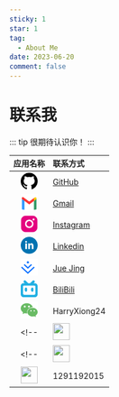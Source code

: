 ```yaml
---
sticky: 1
star: 1
tag:
  - About Me
date: 2023-06-20
comment: false
---
```


# 联系我

::: tip 很期待认识你！
:::

| 应用名称 | 联系方式 |
| :--: | :--------- |
| <img src='https://raw.githubusercontent.com/HarryXiong24/HarryXiong24.github.io/2dad74f509e1edd06dce527ada759d8ae7d20a52/public/global/soical-media/github.svg' width="30" height="30"> | [GitHub](https://github.com/HarryXiong24) |
| <img src='https://raw.githubusercontent.com/HarryXiong24/HarryXiong24.github.io/2dad74f509e1edd06dce527ada759d8ae7d20a52/public/global/soical-media/gmail.svg' width="30" height="30"> | [Gmail](mailto:harryxiong24@gmail.com) |
| <img src='https://raw.githubusercontent.com/HarryXiong24/HarryXiong24.github.io/2dad74f509e1edd06dce527ada759d8ae7d20a52/public/global/soical-media/instagram.svg' width="30" height="30"> | [Instagram](https://www.instagram.com/harryxiong24) |
| <img src='https://raw.githubusercontent.com/HarryXiong24/HarryXiong24.github.io/2dad74f509e1edd06dce527ada759d8ae7d20a52/public/global/soical-media/Linkedin.svg' width="30" height="30"> | [Linkedin](https://www.linkedin.com/in/haoweixiong/) |
| <img src='https://raw.githubusercontent.com/HarryXiong24/HarryXiong24.github.io/2dad74f509e1edd06dce527ada759d8ae7d20a52/public/global/soical-media/juejing.svg' width="30" height="30"> | [Jue Jing](https://juejin.cn/user/1319894200641784) |
| <img src='https://raw.githubusercontent.com/HarryXiong24/HarryXiong24.github.io/2dad74f509e1edd06dce527ada759d8ae7d20a52/public/global/soical-media/bilibili.svg' width="30" height="30"> | [BiliBili](https://space.bilibili.com/381730331) |
| <img src='https://raw.githubusercontent.com/HarryXiong24/HarryXiong24.github.io/2dad74f509e1edd06dce527ada759d8ae7d20a52/public/global/soical-media/wechat.svg' width="30" height="30"> | HarryXiong24 |
<!-- | <img src='https://raw.githubusercontent.com/HarryXiong24/HarryXiong24.github.io/2dad74f509e1edd06dce527ada759d8ae7d20a52/public/global/soical-media/weibo.svg' width="30" height="30"> | [Weibo](https://weibo.com/harryxiong24) | -->
<!-- | <img src='https://raw.githubusercontent.com/HarryXiong24/HarryXiong24.github.io/2dad74f509e1edd06dce527ada759d8ae7d20a52/public/global/soical-media/twitter.svg' width="30" height="30"> | [Twitter](https://twitter.com/HarryXiong24) |
| <img src='https://raw.githubusercontent.com/HarryXiong24/HarryXiong24.github.io/2dad74f509e1edd06dce527ada759d8ae7d20a52/public/global/soical-media/QQ.svg' width="30" height="30"> | 1291192015 | -->
